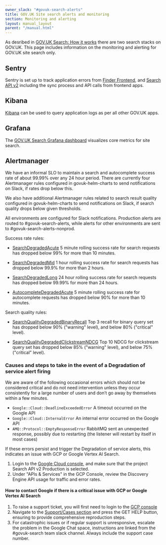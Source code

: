 ```yaml
---
owner_slack: "#govuk-search-alerts"
title: GOV.UK Site search alerts and monitoring
section: Monitoring and alerting
layout: manual_layout
parent: "/manual.html"
---
```


As desribed in [GOV.UK Search: How it works][link-0] there are two search stacks on GOV.UK. This page includes information on the monitoring and alerting for GOV.UK site search only.

## Sentry

Sentry is set up to track application errors from [Finder Frontend][link-1], and [Search API v2][link-2] including the sync process and API calls from frontend apps.

## Kibana

[Kibana][link-3] can be used to query application logs as per all other GOV.UK apps.

## Grafana

The [GOV.UK Search Grafana dashboard][link-4] visualizes core metrics for site search.

## Alertmanager

We have an informal SLO to maintain a search and autocomplete success rate of about 99.99% over any 24 hour period. There are currently four Alertmanager rules configured in govuk-helm-charts to send notifications on Slack, if rates drop below this.

We also have additional Alertmanager rules related to search result quality configured in govuk-helm-charts to send notifications on Slack, if search quality drops below given thresholds.

All environments are configured for Slack notifications. Production alerts are routed to #govuk-search-alerts, while alerts for other environments are sent to #govuk-search-alerts-nonprod.

Success rate rules:

- [SearchDegradedAcute][link-5] 5 minute rolling success rate for search requests has dropped below 99% for more than 10 minutes.

- [SearchDegradedMid][link-6] 1 hour rolling success rate for search requests has dropped below 99.9% for more than 2 hours.

- [SearchDegradedLong][link-7] 24 hour rolling success rate for search requests has dropped below 99.99% for more than 24 hours.

- [AutocompleteDegradedAcute][link-8] 5 minute rolling success rate for autocomplete requests has dropped below 90% for more than 10 minutes.

Search quality rules:

- [SearchQualityDegradedBinaryRecall][link-9] Top 3 recall for binary query set has dropped below 90% ("warning" level), and below 80% ("critical" level).

- [SearchQualityDegradedClickstreamNDCG][link-10] Top 10 NDCG for clickstream query set has dropped below 85% ("warning" level), and below 75% ("critical" level).

### Causes and steps to take in the event of a Degradation of service alert firing

We are aware of the following occasional errors which should not be considered critical and do not need intervention unless they occur consistently for a large number of users and don’t go away by themselves within a few minutes.

- `Google::Cloud::DeadlineExceededError` A timeout occurred on the Google API
- `Google::Cloud::InternalError` An internal error occurred on the Google API
- `AMQ::Protocol::EmptyResponseError` RabbitMQ sent an unexpected response, possibly due to restarting (the listener will restart by itself in most cases)

If these errors persist and trigger the Degradation of service alerts, this indicates an issue with GCP or Google Vertex AI Search.

1. Login to the [Google Cloud console][link-11], and make sure that the project Search API v2 Production is selected.
2. Under "APIs & Services" in the GCP Console, review the Discovery Engine API usage for traffic and error rates.

#### How to contact Google if there is a critical issue with GCP or Google Vertex AI Search

1. To raise a support ticket, you will first need to login to the [GCP console][link-11]
2. Navigate to the [Support/Cases section][link-12] and press the GET HELP button, ensuring to provide comprehensive reproduction steps.
3. For catastrophic issues or if regular support is unresponsive, escalate the problem in the Google Chat space, instructions are linked from the #govuk-search team slack channel. Always include the support case number.

[link-0]: ./govuk-search.html.md
[link-1]: https://govuk.sentry.io/insights/projects/app-finder-frontend/?project=202224
[link-2]: https://govuk.sentry.io/insights/projects/app-search-api-v2/?project=4505862568935424
[link-3]: ./kibana.html.md
[link-4]: https://grafana.eks.production.govuk.digital/d/govuk-search/gov-uk-search?orgId=1&from=now-24h&to=now&timezone=browser
[link-5]: https://github.com/alphagov/govuk-helm-charts/blob/main/charts/monitoring-config/rules/search_api_v2.yaml#2
[link-6]: https://github.com/alphagov/govuk-helm-charts/blob/main/charts/monitoring-config/rules/search_api_v2.yaml#L54
[link-7]: https://github.com/alphagov/govuk-helm-charts/blob/3b2fa64a2811ed6b775754938e7270f0dee53d02/charts/monitoring-config/rules/search_api_v2.yaml#L89
[link-8]: https://github.com/alphagov/govuk-helm-charts/blob/main/charts/monitoring-config/rules/search_api_v2.yaml#L41
[link-9]: https://github.com/alphagov/govuk-helm-charts/blob/main/charts/monitoring-config/rules/search_api_v2.yaml#L153
[link-10]: https://github.com/alphagov/govuk-helm-charts/blob/main/charts/monitoring-config/rules/search_api_v2.yaml#L179
[link-11]: https://console.cloud.google.com/welcome?inv=1&invt=Ab3mhA&project=search-api-v2-production
[link-12]: https://console.cloud.google.com/support/cases?inv=1&invt=Ab3mhA&project=search-api-v2-production
